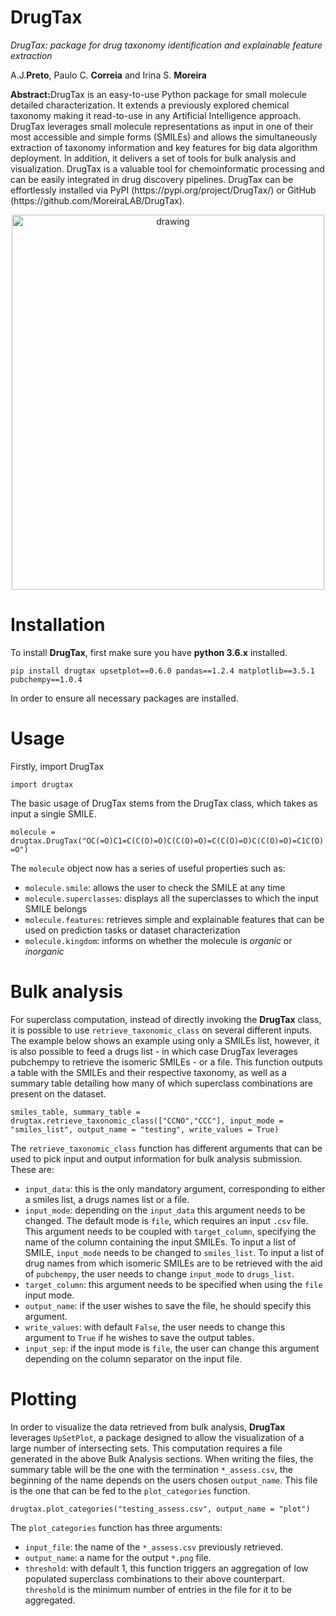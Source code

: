 # DrugTax
*DrugTax: package for drug taxonomy identification and explainable feature extraction*
<p>
A.J.<b>Preto</b>, Paulo C. <b>Correia</b> and Irina S. <b>Moreira</b>
</p>
<p>
<b>Abstract:</b>DrugTax is an easy-to-use Python package for small molecule detailed characterization. It extends a previously explored chemical taxonomy making it read-to-use in any Artificial Intelligence approach. DrugTax leverages small molecule representations as input in one of their most accessible and simple forms (SMILEs) and allows the simultaneously extraction of taxonomy information and key features for big data algorithm deployment. In addition, it delivers a set of tools for bulk analysis and visualization. DrugTax is a valuable tool for chemoinformatic processing and can be easily integrated in drug discovery pipelines. DrugTax can be effortlessly installed via PyPI (https://pypi.org/project/DrugTax/) or GitHub (https://github.com/MoreiraLAB/DrugTax).
</p>

<p align="center">
<img src="drugtax.png" alt="drawing" width="500" height ="600"/>
</p>

# Installation

To install **DrugTax**, first make sure you have **python 3.6.x** installed.

`pip install drugtax upsetplot==0.6.0 pandas==1.2.4 matplotlib==3.5.1 pubchempy==1.0.4`

In order to ensure all necessary packages are installed.

# Usage
Firstly, import DrugTax

`import drugtax`

The basic usage of DrugTax stems from the DrugTax class, which takes as input a single SMILE.

`molecule = drugtax.DrugTax("OC(=O)C1=C(C(O)=O)C(C(O)=O)=C(C(O)=O)C(C(O)=O)=C1C(O)=O")`

The `molecule` object now has a series of useful properties such as:

- `molecule.smile`: allows the user to check the SMILE at any time
- `molecule.superclasses`: displays all the superclasses to which the input SMILE belongs
- `molecule.features`: retrieves simple and explainable features that can be used on prediction tasks or dataset characterization
- `molecule.kingdom`: informs on whether the molecule is *organic* or *inorganic*

# Bulk analysis

For superclass computation, instead of directly invoking the **DrugTax** class, it is possible to use `retrieve_taxonomic_class` on several different inputs. The example below shows an example using only a SMILEs list, however, it is also possible to feed a drugs list - in which case DrugTax leverages pubchempy to retrieve the isomeric SMILEs - or a file. This function outputs a table with the SMILEs and their respective taxonomy, as well as a summary table detailing how many of which superclass combinations are present on the dataset.

`smiles_table, summary_table = drugtax.retrieve_taxonomic_class(["CCNO","CCC"], input_mode = "smiles_list", output_name = "testing", write_values = True)`

The `retrieve_taxonomic_class` function has different arguments that can be used to pick input and output information for bulk analysis submission. These are:
- `input_data`: this is the only mandatory argument, corresponding to either a smiles list, a drugs names list or a file.
- `input_mode`: depending on the `input_data` this argument needs to be changed. The default mode is `file`, which requires an input `.csv` file. This argument needs to be coupled with `target_column`, specifying the name of the column containing the input SMILEs. To input a list of SMILE, `input_mode` needs to be changed to `smiles_list`. To input a list of drug names from which isomeric SMILEs are to be retrieved with the aid of `pubchempy`, the user needs to change `input_mode` to `drugs_list`.
- `target_column`: this argument needs to be specified when using the `file` input mode.
- `output_name`: if the user wishes to save the file, he should specify this argument.
- `write_values`: with default `False`, the user needs to change this argument to `True` if he wishes to save the output tables.
- `input_sep`: if the input mode is `file`, the user can change this argument depending on the column separator on the input file. 

# Plotting

In order to visualize the data retrieved from bulk analysis, **DrugTax** leverages `UpSetPlot`, a package designed to allow the visualization of a large number of intersecting sets. This computation requires a file generated in the above Bulk Analysis sections. When writing the files, the summary table will be the one with the termination `*_assess.csv`, the beginning of the name depends on the users chosen `output_name`. This file is the one that can be fed to the `plot_categories` function.

`drugtax.plot_categories("testing_assess.csv", output_name = "plot")`

The `plot_categories` function has three arguments:
- `input_file`: the name of the `*_assess.csv` previously retrieved.
- `output_name`: a name for the output `*.png` file.
- `threshold`: with default 1, this function triggers an aggregation of low populated superclass combinations to their above counterpart. `threshold` is the minimum number of entries in the file for it to be aggregated. 